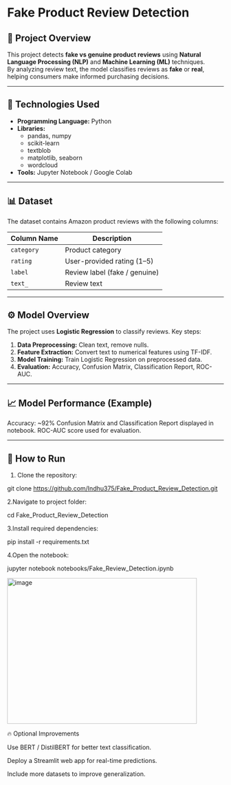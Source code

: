 # Fake Product Review Detection

## 📌 Project Overview
This project detects **fake vs genuine product reviews** using **Natural Language Processing (NLP)** and **Machine Learning (ML)** techniques.  
By analyzing review text, the model classifies reviews as **fake** or **real**, helping consumers make informed purchasing decisions.

---

## 🧠 Technologies Used
- **Programming Language:** Python
- **Libraries:**
  - pandas, numpy
  - scikit-learn
  - textblob
  - matplotlib, seaborn
  - wordcloud
- **Tools:** Jupyter Notebook / Google Colab

---

## 📊 Dataset
The dataset contains Amazon product reviews with the following columns:

| Column Name | Description |
|------------|-------------|
| `category` | Product category |
| `rating`   | User-provided rating (1–5) |
| `label`    | Review label (fake / genuine) |
| `text_`    | Review text |

---

## ⚙️ Model Overview
The project uses **Logistic Regression** to classify reviews. Key steps:

1. **Data Preprocessing:** Clean text, remove nulls.
2. **Feature Extraction:** Convert text to numerical features using TF-IDF.
3. **Model Training:** Train Logistic Regression on preprocessed data.
4. **Evaluation:** Accuracy, Confusion Matrix, Classification Report, ROC-AUC.

---

## 📈 Model Performance (Example)
Accuracy: ~92%
Confusion Matrix and Classification Report displayed in notebook.
ROC-AUC score used for evaluation.


---

## 🚀 How to Run
1. Clone the repository:
   
git clone https://github.com/Indhu375/Fake_Product_Review_Detection.git

2.Navigate to project folder:

cd Fake_Product_Review_Detection


3.Install required dependencies:

pip install -r requirements.txt


4.Open the notebook:

jupyter notebook notebooks/Fake_Review_Detection.ipynb

<img width="441" height="339" alt="image" src="https://github.com/user-attachments/assets/1e560c0c-f64b-482d-88fa-c4655bbd2453" />

🔥 Optional Improvements

Use BERT / DistilBERT for better text classification.

Deploy a Streamlit web app for real-time predictions.

Include more datasets to improve generalization.
